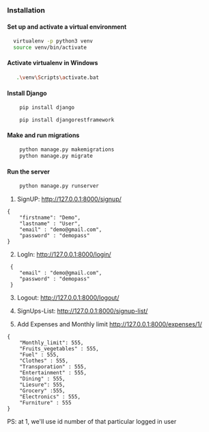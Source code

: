 ### Installation
#### Set up and activate a virtual environment
```sh
  virtualenv -p python3 venv
  source venv/bin/activate
```
#### Activate virtualenv in Windows
```sh
   .\venv\Scripts\activate.bat
```
#### Install Django
```sh
    pip install django
```
```
    pip install djangorestframework
```
#### Make and run migrations
```sh
    python manage.py makemigrations
    python manage.py migrate
```
#### Run the server
```sh
    python manage.py runserver
```

1. SignUP:  http://127.0.0.1:8000/signup/   
```
{  
    "firstname": "Demo",  
    "lastname" : "User",  
    "email" : "demo@gmail.com",  
    "password" : "demopass"  
}  
```

2. LogIn: http://127.0.0.1:8000/login/    
```
 {  
    "email" : "demo@gmail.com",  
    "password" : "demopass"  
 }  
```

3. Logout: http://127.0.0.1:8000/logout/

4. SignUps-List: http://127.0.0.1:8000/signup-list/

5. Add Expenses and Monthly limit  http://127.0.0.1:8000/expenses/1/  

```
{
    "Monthly_limit": 555,
    "Fruits_vegetables" : 555, 
    "Fuel" : 555,
    "Clothes" : 555, 
    "Transporation" : 555,
    "Entertainment" : 555, 
    "Dining" : 555,
    "Liesure": 555,
    "Grocery" :555,
    "Electronics" : 555,
    "Furniture" : 555
}

```
PS: at 1, we'll use id number of that particular logged in user